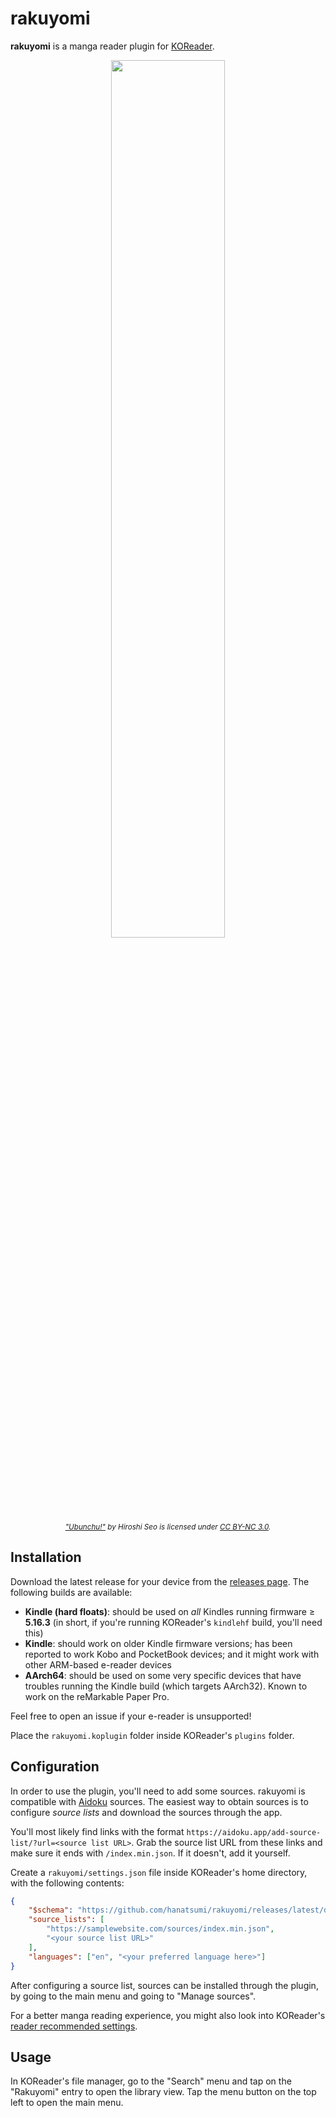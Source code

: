 # rakuyomi

**rakuyomi** is a manga reader plugin for [KOReader](https://github.com/koreader/koreader).

<p align="center">
    <img src="docs/demo.gif" width="60%" />
    <br/>
    <em><small><a href="https://seotch.wordpress.com/ubunchu/">"Ubunchu!"</a> by Hiroshi Seo is licensed under <a href="https://creativecommons.org/licenses/by-nc/3.0/">CC BY-NC 3.0</a>.</small></em>
</p>

## Installation

Download the latest release for your device from the [releases page](https://github.com/hanatsumi/rakuyomi/releases). The following builds are available:
- **Kindle (hard floats)**: should be used on _all_ Kindles running firmware ≥ **5.16.3** (in short, if you're running KOReader's `kindlehf` build, you'll need this)
- **Kindle**: should work on older Kindle firmware versions; has been reported to work Kobo and PocketBook devices; and it might work with other ARM-based e-reader devices
- **AArch64**: should be used on some very specific devices that have troubles running the Kindle build (which targets AArch32). Known to work on the reMarkable Paper Pro.

Feel free to open an issue if your e-reader is unsupported!

Place the `rakuyomi.koplugin` folder inside KOReader's `plugins` folder.

## Configuration

In order to use the plugin, you'll need to add some sources. rakuyomi is compatible with [Aidoku](https://github.com/Aidoku/Aidoku) sources. The easiest way to obtain sources is to configure _source lists_ and download the sources through the app.

You'll most likely find links with the format `https://aidoku.app/add-source-list/?url=<source list URL>`. Grab the source list URL from these links and make sure it ends with `/index.min.json`. If it doesn't, add it yourself.

Create a `rakuyomi/settings.json` file inside KOReader's home directory, with the following contents:

```json
{
    "$schema": "https://github.com/hanatsumi/rakuyomi/releases/latest/download/settings.schema.json",
    "source_lists": [
        "https://samplewebsite.com/sources/index.min.json",
        "<your source list URL>"
    ],
    "languages": ["en", "<your preferred language here>"]
}
```

After configuring a source list, sources can be installed through the plugin, by going to the main menu and going to "Manage sources".

For a better manga reading experience, you might also look into KOReader's [reader recommended settings](./docs/src/reader-recommended-settings/index.md).

## Usage

In KOReader's file manager, go to the "Search" menu and tap on the "Rakuyomi" entry to open the library view. Tap the menu button on the top left to open the main menu.
